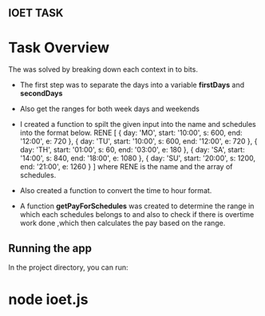 ## IOET TASK

# Task Overview

The was solved by breaking down each context in to bits.

- The first step was to separate the days into a variable **firstDays** and **secondDays**
- Also get the ranges for both week days and weekends
- I created a function to spilt the given input into the name and schedules into the format below.
  RENE [
  { day: 'MO', start: '10:00', s: 600, end: '12:00', e: 720 },
  { day: 'TU', start: '10:00', s: 600, end: '12:00', e: 720 },
  { day: 'TH', start: '01:00', s: 60, end: '03:00', e: 180 },
  { day: 'SA', start: '14:00', s: 840, end: '18:00', e: 1080 },
  { day: 'SU', start: '20:00', s: 1200, end: '21:00', e: 1260 }
  ]
  where RENE is the name and the array of schedules.
- Also created a function to convert the time to hour format.

- A function **getPayForSchedules** was created to determine the range in which each schedules belongs to and also to check if there is overtime work done ,which then calculates the pay based on the range.

## Running the app

In the project directory, you can run:

# node ioet.js
